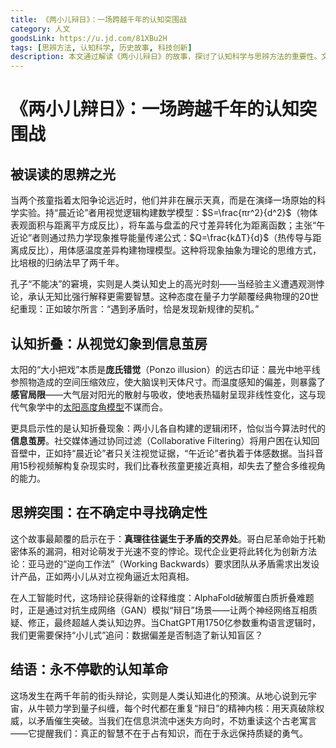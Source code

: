 ```yaml
---
title: 《两小儿辩日》：一场跨越千年的认知突围战
category: 人文
goodsLink: https://u.jd.com/81XBu2H
tags: [思辨方法, 认知科学, 历史故事, 科技创新]
description: 本文通过解读《两小儿辩日》的故事，探讨了认知科学与思辨方法的重要性。文章指出，两小儿分别从视觉和热力学角度提出关于太阳远近的不同论点，展示了将现象抽象为理论的早期科学思维。孔子面对争论无法决断，反映了承认无知对于认知突破的重要性。本文还讨论了信息茧房现象对现代人认知的影响，并提倡在不确定中寻找确定性，鼓励读者保持质疑精神，勇于突破认知边界，正如故事中的孩童一样，用天真破除权威，以矛盾推动创新。这些古代智慧为现代社会提供了重要的启示。
---
```

# 《两小儿辩日》：一场跨越千年的认知突围战  

## 被误读的思辨之光  
当两个孩童指着太阳争论远近时，他们并非在展示天真，而是在演绎一场原始的科学实验。持“晨近论”者用视觉逻辑构建数学模型：$S=\frac{πr^2}{d^2}$（物体表观面积与距离平方成反比），将车盖与盘盂的尺寸差异转化为距离函数；主张“午近论”者则通过热力学现象推导能量传递公式：$Q=\frac{kΔT}{d}$（热传导与距离成反比），用体感温度差异构建物理模型。这种将现象抽象为理论的思维方式，比培根的归纳法早了两千年。  

孔子“不能决”的窘境，实则是人类认知史上的高光时刻——当经验主义遭遇观测悖论，承认无知比强行解释更需要智慧。这种态度在量子力学颠覆经典物理的20世纪重现：正如玻尔所言：“遇到矛盾时，恰是发现新规律的契机。”  

## 认知折叠：从视觉幻象到信息茧房  
太阳的“大小把戏”本质是**庞氏错觉**（Ponzo illusion）的远古印证：晨光中地平线参照物造成的空间压缩效应，使大脑误判天体尺寸。而温度感知的偏差，则暴露了**感官局限**——大气层对阳光的散射与吸收，使地表热辐射呈现非线性变化，这与现代气象学中的[太阳高度角模型](https://www.noaa.gov/)不谋而合。  

更具启示性的是认知折叠现象：两小儿各自构建的逻辑闭环，恰似当今算法时代的**信息茧房**。社交媒体通过协同过滤（Collaborative Filtering）将用户困在认知回音壁中，正如持“晨近论”者只关注视觉证据，“午近论”者执着于体感数据。当抖音用15秒视频解构复杂现实时，我们比春秋孩童更接近真相，却失去了整合多维视角的能力。  

## 思辨突围：在不确定中寻找确定性  
这个故事最颠覆的启示在于：**真理往往诞生于矛盾的交界处**。哥白尼革命始于托勒密体系的漏洞，相对论萌发于光速不变的悖论。现代企业更将此转化为创新方法论：亚马逊的“逆向工作法”（Working Backwards）要求团队从矛盾需求出发设计产品，正如两小儿从对立视角逼近太阳真相。  

在人工智能时代，这场辩论获得新的诠释维度：AlphaFold破解蛋白质折叠难题时，正是通过对抗生成网络（GAN）模拟“辩日”场景——让两个神经网络互相质疑、修正，最终超越人类认知边界。当ChatGPT用1750亿参数重构语言逻辑时，我们更需要保持“小儿式”追问：数据偏差是否制造了新认知盲区？  

## 结语：永不停歇的认知革命  
这场发生在两千年前的街头辩论，实则是人类认知进化的预演。从地心说到元宇宙，从牛顿力学到量子纠缠，每个时代都在重复“辩日”的精神内核：用天真破除权威，以矛盾催生突破。当我们在信息洪流中迷失方向时，不妨重读这个古老寓言——它提醒我们：真正的智慧不在于占有知识，而在于永远保持质疑的勇气。